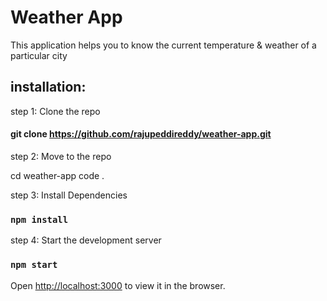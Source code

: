 # Weather App

This application helps you to know the current temperature & weather of a particular city


## installation:

step 1: Clone the repo

#### git clone https://github.com/rajupeddireddy/weather-app.git

step 2: Move to the repo

cd weather-app
code .

step 3: Install Dependencies
### `npm install`

step 4: Start the development server 
### `npm start` 


Open [http://localhost:3000](http://localhost:3000) to view it in the browser.

